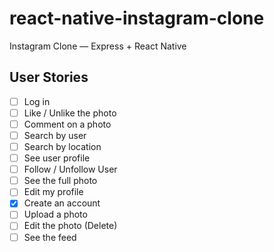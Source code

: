 # react-native-instagram-clone

Instagram Clone — Express + React Native

## User Stories

- [ ] Log in
- [ ] Like / Unlike the photo
- [ ] Comment on a photo
- [ ] Search by user
- [ ] Search by location
- [ ] See user profile
- [ ] Follow / Unfollow User
- [ ] See the full photo
- [ ] Edit my profile
- [x] Create an account
- [ ] Upload a photo
- [ ] Edit the photo (Delete)
- [ ] See the feed

